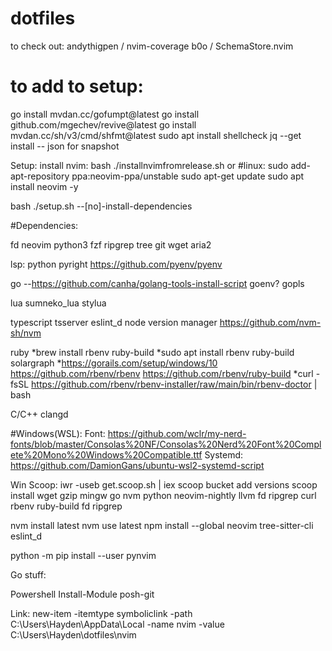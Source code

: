 # dotfiles

to check out:
andythigpen / nvim-coverage
b0o / SchemaStore.nvim

# to add to setup:

go install mvdan.cc/gofumpt@latest
go install github.com/mgechev/revive@latest
go install mvdan.cc/sh/v3/cmd/shfmt@latest
sudo apt install shellcheck jq
--get install -- json for snapshot

Setup:
install nvim:
bash ./installnvimfromrelease.sh
or
#linux:
sudo add-apt-repository ppa:neovim-ppa/unstable
sudo apt-get update
sudo apt install neovim -y

bash ./setup.sh --[no]-install-dependencies

#Dependencies:

fd
neovim
python3
fzf
ripgrep
tree
git
wget
aria2

lsp:
python
pyright
https://github.com/pyenv/pyenv

go --https://github.com/canha/golang-tools-install-script
goenv?
gopls

lua
sumneko_lua
stylua

typescript
tsserver
eslint_d
node version manager
https://github.com/nvm-sh/nvm

ruby
*brew install rbenv ruby-build
*sudo apt install rbenv ruby-build
solargraph \*https://gorails.com/setup/windows/10
https://github.com/rbenv/rbenv
https://github.com/rbenv/ruby-build
\*curl -fsSL https://github.com/rbenv/rbenv-installer/raw/main/bin/rbenv-doctor | bash

C/C++
clangd

#Windows(WSL):
Font: https://github.com/wclr/my-nerd-fonts/blob/master/Consolas%20NF/Consolas%20Nerd%20Font%20Complete%20Mono%20Windows%20Compatible.ttf
Systemd: https://github.com/DamionGans/ubuntu-wsl2-systemd-script

Win
Scoop:
iwr -useb get.scoop.sh | iex
scoop bucket add versions
scoop install wget gzip mingw go nvm python neovim-nightly llvm fd ripgrep curl rbenv ruby-build fd ripgrep

nvm install latest
nvm use latest
npm install --global neovim tree-sitter-cli eslint_d

python -m pip install --user pynvim

Go stuff:

Powershell
Install-Module posh-git

Link:
new-item -itemtype symboliclink -path C:\Users\Hayden\AppData\Local -name nvim -value C:\Users\Hayden\dotfiles\nvim
